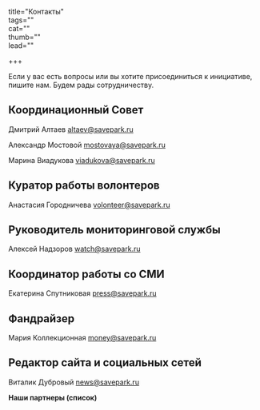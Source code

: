 title="Контакты"  
tags=""  
cat=""  
thumb=""  
lead=""  

+++

Если у вас есть вопросы или вы хотите присоединиться к инициативе, пишите нам. Будем рады сотрудничеству.

## Координационный Совет

Дмитрий Алтаев altaev@savepark.ru

Александр Мостовой mostovaya@savepark.ru

Марина Виадукова viadukova@savepark.ru

## Куратор работы волонтеров

Анастасия Городничева volonteer@savepark.ru

## Руководитель мониторинговой службы

Алексей Надзоров watch@savepark.ru

## Координатор работы со СМИ 

Екатерина Спутниковая press@savepark.ru

## Фандрайзер 

Мария Коллекционная money@savepark.ru

## Редактор сайта и социальных сетей

Виталик Дубровый news@savepark.ru

**Наши партнеры (список)**
